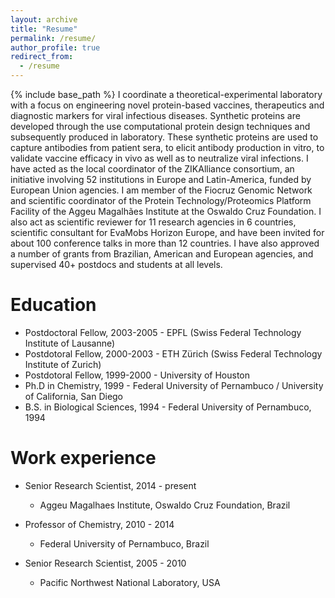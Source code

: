 ```yaml
---
layout: archive
title: "Resume"
permalink: /resume/
author_profile: true
redirect_from:
  - /resume
---
```


{% include base_path %}
I coordinate a theoretical-experimental laboratory with a focus on engineering novel protein-based vaccines, therapeutics and diagnostic markers for viral infectious diseases. Synthetic proteins are developed through the use computational protein design techniques and subsequently produced in laboratory. These synthetic proteins are used to capture antibodies from patient sera, to elicit antibody production in vitro, to validate vaccine efficacy in vivo as well as to neutralize viral infections. I have acted as the local coordinator of the ZIKAlliance consortium, an initiative involving 52 institutions in Europe and Latin-America, funded by European Union agencies. I am member of the Fiocruz Genomic Network and scientific coordinator of the Protein Technology/Proteomics Platform Facility of the Aggeu Magalhães Institute at the Oswaldo Cruz Foundation. I also act as scientific reviewer for 11 research agencies in 6 countries, scientific consultant for EvaMobs Horizon Europe, and have been invited for about 100 conference talks in more than 12 countries. I have also approved a number of grants from Brazilian, American and European agencies, and supervised 40+ postdocs and students at all levels.

Education
======
* Postdoctoral Fellow, 2003-2005 - EPFL (Swiss Federal Technology Institute of Lausanne)
* Postdotoral Fellow, 2000-2003 - ETH Zürich (Swiss Federal Technology Institute of Zurich)
* Postdotoral Fellow, 1999-2000 - University of Houston
* Ph.D in Chemistry, 1999 - Federal University of Pernambuco / University of California, San Diego
* B.S. in Biological Sciences, 1994 - Federal University of Pernambuco, 1994

Work experience
======
* Senior Research Scientist, 2014 - present
  * Aggeu Magalhaes Institute, Oswaldo Cruz Foundation, Brazil

* Professor of Chemistry, 2010 - 2014
  * Federal University of Pernambuco, Brazil

* Senior Research Scientist, 2005 - 2010
  * Pacific Northwest National Laboratory, USA
  
